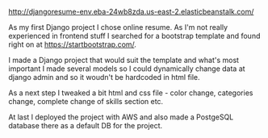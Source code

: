 http://djangoresume-env.eba-24wb8zda.us-east-2.elasticbeanstalk.com/

As my first Django project I chose online resume. As I'm not really experienced in frontend stuff I searched for a bootstrap template and found right on at https://startbootstrap.com/.

I made a Django project that would suit the template and what's most important I made several models so I could dynamically change data at django admin and so it woudn't be hardcoded in html file.

As a next step I tweaked a bit html and css file - color change, categories change, complete change of skills section etc.

At last I deployed the project with AWS and also made a PostgeSQL database there as a default DB for the project.
